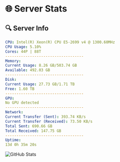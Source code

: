 # 🌐 Server Stats
## 🔍 Server Info
```yaml
CPU: Intel(R) Xeon(R) CPU E5-2699 v4 @ 1300.60MHz
CPU Usage: 5.10%
Cores: 44P | 88T
-----------------------------------
Memory:
Current Usage: 8.26 GB/503.74 GB
Available: 492.03 GB
-----------------------------------
Disk:
Current Usage: 27.73 GB/1.71 TB
Free: 1.60 TB
-----------------------------------
GPU:
No GPU detected
-----------------------------------
Network:
Current Transfer (Sent): 393.74 KB/s
Current Transfer (Received): 73.50 KB/s
Total Sent: 690.66 GB
Total Received: 147.75 GB
-----------------------------------
Uptime:
13d 0h 35m 20s
```
![GitHub Stats](https://img.shields.io/badge/Updated-2025-05-02_17:44:08-blue)